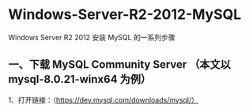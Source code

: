 # Windows-Server-R2-2012-MySQL
Windows Server R2 2012 安装 MySQL 的一系列步骤

一、下载 MySQL Community Server （本文以 mysql-8.0.21-winx64 为例）
-------------------------------
  1、打开链接：（https://dev.mysql.com/downloads/mysql/）
  
    
